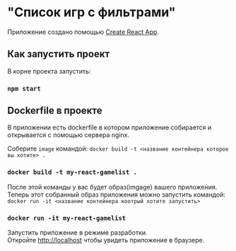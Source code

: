 # "Список игр с фильтрами"

Приложение создано помощью [Create React App](https://github.com/facebook/create-react-app).

## Как запустить проект

В корне проекта запустить:

### `npm start`

## Dockerfile в проекте

В приложении есть dockerfile в котором приложение собирается и открывается с помощью сервера nginx.

Соберите `image` командой: `docker build -t <название контейнера которое вы хотите> .`

### `docker build -t my-react-gamelist .`

После этой команды у вас будет образ(imgage) вашего приложения. \
Теперь этот собранный образ приложения можно запустить командой:  `docker run -it <название контейнера коотрый хотите запустить>`

### `docker run -it my-react-gamelist`

Запустить приложение в режиме разработки.\
Откройте [http://localhost](http://localhost) чтобы увидеть приложение в браузере.
